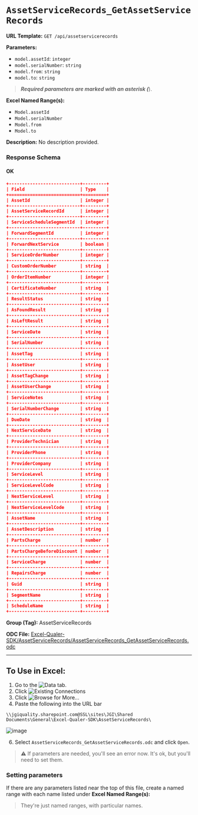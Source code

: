 # `AssetServiceRecords_GetAssetServiceRecords`

**URL Template:**
`GET /api/assetservicerecords`

**Parameters:**
- `model.assetId`: `integer`
- `model.serialNumber`: `string`
- `model.from`: `string`
- `model.to`: `string`


> *****Required parameters are marked with an asterisk (*****).

**Excel Named Range(s):**
- `Model.assetId`
- `Model.serialNumber`
- `Model.from`
- `Model.to`


**Description:**
No description provided.

### Response Schema

#### OK
```json
+---------------------------+---------+
| Field                     | Type    |
+===========================+=========+
| AssetId                   | integer |
+---------------------------+---------+
| AssetServiceRecordId      | integer |
+---------------------------+---------+
| ServiceScheduleSegmentId  | integer |
+---------------------------+---------+
| ForwardSegmentId          | integer |
+---------------------------+---------+
| ForwardNextService        | boolean |
+---------------------------+---------+
| ServiceOrderNumber        | integer |
+---------------------------+---------+
| CustomOrderNumber         | string  |
+---------------------------+---------+
| OrderItemNumber           | integer |
+---------------------------+---------+
| CertificateNumber         | string  |
+---------------------------+---------+
| ResultStatus              | string  |
+---------------------------+---------+
| AsFoundResult             | string  |
+---------------------------+---------+
| AsLeftResult              | string  |
+---------------------------+---------+
| ServiceDate               | string  |
+---------------------------+---------+
| SerialNumber              | string  |
+---------------------------+---------+
| AssetTag                  | string  |
+---------------------------+---------+
| AssetUser                 | string  |
+---------------------------+---------+
| AssetTagChange            | string  |
+---------------------------+---------+
| AssetUserChange           | string  |
+---------------------------+---------+
| ServiceNotes              | string  |
+---------------------------+---------+
| SerialNumberChange        | string  |
+---------------------------+---------+
| DueDate                   | string  |
+---------------------------+---------+
| NextServiceDate           | string  |
+---------------------------+---------+
| ProviderTechnician        | string  |
+---------------------------+---------+
| ProviderPhone             | string  |
+---------------------------+---------+
| ProviderCompany           | string  |
+---------------------------+---------+
| ServiceLevel              | string  |
+---------------------------+---------+
| ServiceLevelCode          | string  |
+---------------------------+---------+
| NextServiceLevel          | string  |
+---------------------------+---------+
| NextServiceLevelCode      | string  |
+---------------------------+---------+
| AssetName                 | string  |
+---------------------------+---------+
| AssetDescription          | string  |
+---------------------------+---------+
| PartsCharge               | number  |
+---------------------------+---------+
| PartsChargeBeforeDiscount | number  |
+---------------------------+---------+
| ServiceCharge             | number  |
+---------------------------+---------+
| RepairsCharge             | number  |
+---------------------------+---------+
| Guid                      | string  |
+---------------------------+---------+
| SegmentName               | string  |
+---------------------------+---------+
| ScheduleName              | string  |
+---------------------------+---------+
```

**Group (Tag):**
AssetServiceRecords

**ODC File:**
[Excel-Qualer-SDK/AssetServiceRecords/AssetServiceRecords_GetAssetServiceRecords.odc](https://github.com/Johnson-Gage-Inspection-Inc/qualer-sdk-odc/blob/main/Excel-Qualer-SDK/AssetServiceRecords/AssetServiceRecords_GetAssetServiceRecords.odc)

---

To Use in Excel:
---

1. Go to the ![`Data`](https://github.com/user-attachments/assets/da437a70-57b3-4c5b-bb01-4910ece19ed1)
 tab.
3. Click ![Existing Connections](https://github.com/user-attachments/assets/a2f1ed67-b2e0-4c23-ac90-68c870e60289)
4. Click ![`Browse for More...`](https://github.com/user-attachments/assets/8e698494-6865-41e7-b6fa-043aea81809a)
5. Paste the following into the URL bar
```
\\jgiquality.sharepoint.com@SSL\sites\JGI\Shared Documents\General\Excel-Qualer-SDK\AssetServiceRecords\
```

![image](https://github.com/user-attachments/assets/1e1a8d87-0377-446d-aaf5-d78562991db3)

6. Select `AssetServiceRecords_GetAssetServiceRecords.odc` and click `Open`.

> ⚠️ If parameters are needed, you'll see an error now. It's ok, but you'll need to set them.

### Setting parameters
If there are any parameters listed near the top of this file, create a named range with each name listed under **Excel Named Range(s):**
> They're just named ranges, with particular names.

